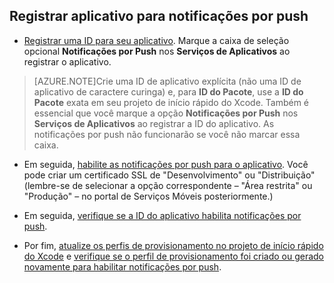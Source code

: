 
## <a id="register"></a>Registrar aplicativo para notificações por push

* [Registrar uma ID para seu aplicativo](https://developer.apple.com/library/ios/documentation/IDEs/Conceptual/AppDistributionGuide/MaintainingProfiles/MaintainingProfiles.html#//apple_ref/doc/uid/TP40012582-CH30-SW991). Marque a caixa de seleção opcional **Notificações por Push** nos **Serviços de Aplicativos** ao registrar o aplicativo.

> [AZURE.NOTE]Crie uma ID de aplicativo explícita (não uma ID de aplicativo de caractere curinga) e, para **ID do Pacote**, use a **ID do Pacote** exata em seu projeto de início rápido do Xcode. Também é essencial que você marque a opção **Notificações por Push** nos **Serviços de Aplicativos** ao registrar a ID do aplicativo. As notificações por push não funcionarão se você não marcar essa caixa.

* Em seguida, [habilite as notificações por push para o aplicativo](https://developer.apple.com/library/ios/documentation/IDEs/Conceptual/AppDistributionGuide/ConfiguringPushNotifications/ConfiguringPushNotifications.html#//apple_ref/doc/uid/TP40012582-CH32-SW6). Você pode criar um certificado SSL de "Desenvolvimento" ou "Distribuição" (lembre-se de selecionar a opção correspondente – "Área restrita" ou "Produção" – no portal de Serviços Móveis posteriormente.)

* Em seguida, [verifique se a ID do aplicativo habilita notificações por push](https://developer.apple.com/library/ios/documentation/IDEs/Conceptual/AppDistributionGuide/ConfiguringPushNotifications/ConfiguringPushNotifications.html#//apple_ref/doc/uid/TP40012582-CH32-SW8).

* Por fim, [atualize os perfis de provisionamento no projeto de início rápido do Xcode](https://developer.apple.com/library/ios/documentation/IDEs/Conceptual/AppDistributionGuide/ConfiguringPushNotifications/ConfiguringPushNotifications.html#//apple_ref/doc/uid/TP40012582-CH32-SW10) e [verifique se o perfil de provisionamento foi criado ou gerado novamente para habilitar notificações por push](https://developer.apple.com/library/ios/documentation/IDEs/Conceptual/AppDistributionGuide/ConfiguringPushNotifications/ConfiguringPushNotifications.html#//apple_ref/doc/uid/TP40012582-CH32-SW12).

<!---HONumber=August15_HO6-->